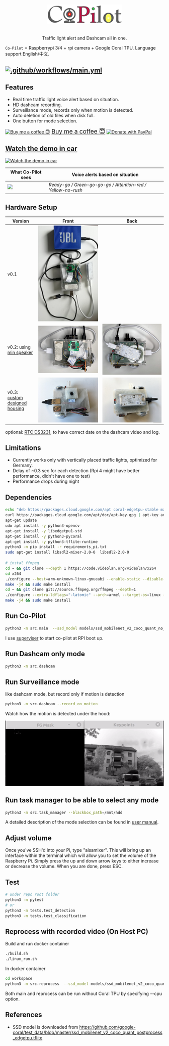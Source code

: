 <h1>
<p align="center">
  <img src="images/logo.png" alt="Logo" width="239" height="63">
</h1>
  <p align="center">
  Traffic light alert and Dashcam all in one.

  `Co-Pilot` = Raspberrypi 3/4 + rpi camera + Google Coral TPU. Language support English/中文.
    <br />
    </p>
</p>

## [![.github/workflows/main.yml](https://github.com/xeonqq/co-pilot/actions/workflows/main.yml/badge.svg)](https://github.com/xeonqq/co-pilot/actions/workflows/main.yml)

 
## Features
  * Real time traffic light voice alert based on situation.
  * HD dashcam recording.
  * Surveillance mode, records only when motion is detected.
  * Auto deletion of old files when disk full.
  * One button for mode selection.
  
 <a class="bmc-button" target="_blank" href="https://www.buymeacoffee.com/xeonqq"><img src="https://cdn.buymeacoffee.com/buttons/bmc-new-btn-logo.svg" alt="Buy me a coffee 😇"><span style="margin-left:5px;font-size:19px !important;">Buy me a coffee 😇</span></a>
 <a class="bmc-button" target="_blank" href="https://paypal.me/xeonqq"><img src="https://raw.githubusercontent.com/stefan-niedermann/paypal-donate-button/master/paypal-donate-button.png" width="200" height="77" alt="Donate with PayPal">
   
## Watch the demo in car
[![Watch the demo in car](https://i.imgur.com/1PCb91b.png)](https://youtu.be/tCmUoWLdjoo)

  What Co-Pilot sees | Voice alerts based on situation
 -------- | -------- 
  ![](images/traffic_light_detection_seq.gif) | *Ready-go / Green-go-go-go / Attention-red / Yellow-no-rush*

## Hardware Setup


 Version | Front | Back
 -------- | -------- | --------
 v0.1 | ![](images/hardware.jpg)  |
 v0.2: using [min speaker](https://de.aliexpress.com/item/1005003107656299.html?spm=a2g0o.productlist.0.0.19bff4543zIpil&algo_pvid=84ba9ca6-b578-4f5f-bc2f-84c493d38095&algo_exp_id=84ba9ca6-b578-4f5f-bc2f-84c493d38095-31&pdp_ext_f=%7B%22sku_id%22%3A%2212000024125609922%22%7D&pdp_pi=-1%3B3.5%3B-1%3B-1%40salePrice%3BEUR%3Bsearch-mainSearch) | ![](https://github.com/xeonqq/copilot-manual/blob/master/pics/front_small.jpg?raw=true)| ![](https://github.com/xeonqq/copilot-manual/blob/master/pics/back_small.jpg?raw=true)
 v0.3: [custom designed housing](https://www.thingiverse.com/thing:5187983) | ![3d printable housing ](https://github.com/xeonqq/openscad_designs/blob/master/pi3_case/pics/front.jpg?raw=true) | ![3d printable housing](https://github.com/xeonqq/openscad_designs/blob/master/pi3_case/pics/back.jpg?raw=true)
 
optional: [RTC DS3231](https://www.ebay.de/itm/223727782675?ssPageName=STRK%3AMEBIDX%3AIT&_trksid=p2060353.m2749.l2649), to have correct date on the dashcam video and log.

## Limitations
* Currently works only with vertically placed traffic lights, optimized for Germany.
* Delay of ~0.3 sec for each detection (Rpi 4 might have better performance, didn't have one to test)
* Performance drops during night

## Dependencies
```bash on rpi
echo "deb https://packages.cloud.google.com/apt coral-edgetpu-stable main" | tee /etc/apt/sources.list.d/coral-edgetpu.list
curl https://packages.cloud.google.com/apt/doc/apt-key.gpg | apt-key add -
apt-get update
udo apt install -y python3-opencv
apt-get install -y libedgetpu1-std
apt-get install -y python3-pycoral
apt-get install -y python3-tflite-runtime
python3 -m pip install -r requirements_pi.txt
sudo apt-get install libsdl2-mixer-2.0-0  libsdl2-2.0-0

# instal ffmpeg
cd ~ && git clone --depth 1 https://code.videolan.org/videolan/x264
cd x264
./configure --host=arm-unknown-linux-gnueabi --enable-static --disable-opencl
make -j4 && sudo make install
cd ~ && git clone git://source.ffmpeg.org/ffmpeg --depth=1
./configure --extra-ldflags="-latomic" --arch=armel --target-os=linux --enable-gpl --enable-omx --enable-omx-rpi --enable-nonfree
make -j4 && sudo make install
```
## Run Co-Pilot
```bash
python3 -m src.main  --ssd_model models/ssd_mobilenet_v2_coco_quant_no_nms_edgetpu.tflite  --label models/coco_labels.txt --score_threshold 0.3 --traffic_light_classification_model models/traffic_light_edgetpu.tflite  --traffic_light_label models/traffic_light_labels.txt --blackbox_path=./
```
I use [superviser](http://supervisord.org/) to start co-pilot at RPI boot up.
## Run Dashcam only mode
```bash
python3 -m src.dashcam
```
## Run Surveillance mode
like dashcam mode, but record only if motion is detection
```bash
python3 -m src.dashcam --record_on_motion
```
Watch how the motion is detected under the hood: 

![](images/motion_detection.gif)

## Run task manager to be able to select any mode
```bash
python3 -m src.task_manager --blackbox_path=/mnt/hdd
```
A detailed description of the mode selection can be found in [user manual](https://github.com/xeonqq/copilot-manual/blob/master/manual.pdf).

## Adjust volume
Once you've SSH'd into your Pi, type "alsamixer". This will bring up an interface within the terminal which will allow you to set the volume of the Raspberry Pi. Simply press the up and down arrow keys to either increase or decrease the volume. When you are done, press ESC.

## Test
```bash
# under repo root folder
python3 -m pytest
# or
python3 -m tests.test_detection
python3 -m tests.test_classification
```

## Reprocess with recorded video (On Host PC)

Build and run docker container
```bash
./build.sh
./linux_run.sh
```

In docker container
```bash
cd workspace
python3 -m src.reprocess  --ssd_model models/ssd_mobilenet_v2_coco_quant_no_nms_edgetpu.tflite  --label models/coco_labels.txt --score_threshold 0.3 --traffic_light_classification_model models/traffic_light_edgetpu.tflite  --traffic_light_label models/traffic_light_labels.txt --blackbox_path=./ --video recording_20210417-090028.h264.mp4 --fps 5
```

Both main and reprocess can be run without Coral TPU by specifying --cpu option.

## References
* SSD model is downloaded from https://github.com/google-coral/test_data/blob/master/ssd_mobilenet_v2_coco_quant_postprocess_edgetpu.tflite



